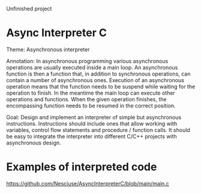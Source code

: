 Unfinished project

# Async Interpreter C
Theme: Asynchronous interpreter

Annotation: In asynchronous programming various asynchronous operations are usually executed inside a main loop. An asynchronous function is then a function that, in addition to synchronous operations, can contain a number of asynchronous ones. Execution of an asynchronous operation means that the function needs to be suspend while waiting for the operation to finish. In the meantime the main loop can execute other operations and functions. When the given operation finishes, the encompassing function needs to be resumed in the correct position.

Goal: Design and implement an interpreter of simple but asynchronous instructions.
Instructions should include ones that allow working with variables, control flow statements and procedure / function calls.
It should be easy to integrate the interpreter into different C/C++ projects with asynchronous design.

# Examples of interpreted code
https://github.com/Nesciuse/AsyncInterpreterC/blob/main/main.c
